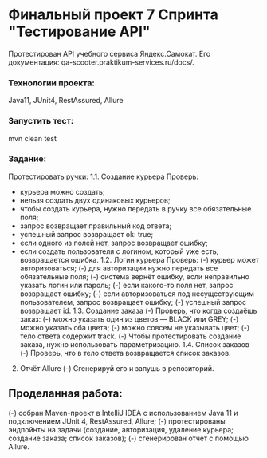 # Финальный проект 7 Спринта "Тестирование API"    


Протестирован API учебного сервиса Яндекс.Самокат. Его документация: qa-scooter.praktikum-services.ru/docs/.    

### Технологии проекта:   
Java11, JUnit4, RestAssured, Allure      

### Запустить тест:   
mvn clean test

### Задание:
Протестировать ручки:
1.1. Создание курьера
Проверь:
* курьера можно создать;
* нельзя создать двух одинаковых курьеров;
* чтобы создать курьера, нужно передать в ручку все обязательные поля;
* запрос возвращает правильный код ответа;
* успешный запрос возвращает ok: true;
* если одного из полей нет, запрос возвращает ошибку;
* если создать пользователя с логином, который уже есть, возвращается ошибка.
1.2. Логин курьера
Проверь:
(-) курьер может авторизоваться;
(-) для авторизации нужно передать все обязательные поля;
(-) система вернёт ошибку, если неправильно указать логин или пароль;
(-) если какого-то поля нет, запрос возвращает ошибку;
(-) если авторизоваться под несуществующим пользователем, запрос возвращает ошибку;
(-) успешный запрос возвращает id.
1.3. Создание заказа
(-) Проверь, что когда создаёшь заказ:
(-) можно указать один из цветов — BLACK или GREY;
(-) можно указать оба цвета;
(-) можно совсем не указывать цвет;
(-) тело ответа содержит track.
(-) Чтобы протестировать создание заказа, нужно использовать параметризацию.
1.4. Список заказов
(-) Проверь, что в тело ответа возвращается список заказов.
2. Отчёт Allure
(-) Сгенерируй его и запушь в репозиторий.

## Проделанная работа:
(-) собран Maven-проект в IntelliJ IDEA с использованием Java 11 и подключением JUnit 4, RestAssured, Allure;
(-) протестированы эндпойнты на задачи (создание, авторизация, удаление курьера; создание заказа; список заказов);
(-) сгенерирован отчет с помощью Allure.
 
 
